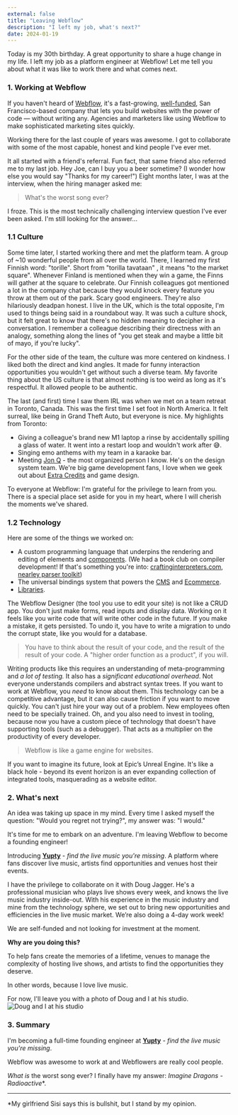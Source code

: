 ```yaml
---
external: false
title: "Leaving Webflow"
description: "I left my job, what's next?"
date: 2024-01-19
---
```


Today is my 30th birthday. A great opportunity to share a huge change in my life. I left my job as a platform engineer at Webflow! Let me tell you about what it was like to work there and what comes next.

### 1. Working at Webflow

If you haven't heard of [Webflow](https://webflow.com/), it's a fast-growing, [well-funded](https://webflow.com/blog/webflow-series-c-funding), San Francisco-based company that lets you build websites with the power of code — without writing any. Agencies and marketers like using Webflow to make sophisticated marketing sites quickly.

Working there for the last couple of years was awesome. I got to collaborate with some of the most capable, honest and kind people I've ever met.

It all started with a friend's referral. Fun fact, that same friend also referred me to my last job. Hey Joe, can I buy you a beer sometime? (I wonder how else you would say "Thanks for my career!") Eight months later, I was at the interview, when the hiring manager asked me:

> What's the worst song ever?

I froze. This is the most technically challenging interview question I've ever been asked. I'm still looking for the answer...

### 1.1 Culture

Some time later, I started working there and met the platform team. A group of ~10 wonderful people from all over the world. There, I learned my first Finnish word: "torille". Short from "torilla tavataan" , it means "to the market square". Whenever Finland is mentioned when they win a game, the Finns will gather at the square to celebrate. Our Finnish colleagues got mentioned a lot in the company chat because they would knock every feature you throw at them out of the park. Scary good engineers. They're also hilariously deadpan honest. I live in the UK, which is the total opposite, I'm used to things being said in a roundabout way. It was such a culture shock, but it felt great to know that there's no hidden meaning to decipher in a conversation. I remember a colleague describing their directness with an analogy, something along the lines of "you get steak and maybe a little bit of mayo, if you're lucky".

For the other side of the team, the culture was more centered on kindness. I liked both the direct and kind angles. It made for funny interaction opportunities you wouldn't get without such a diverse team. My favorite thing about the US culture is that almost nothing is too weird as long as it's respectful. It allowed people to be authentic.

The last (and first) time I saw them IRL was when we met on a team retreat in Toronto, Canada. This was the first time I set foot in North America. It felt surreal, like being in Grand Theft Auto, but everyone is nice. My highlights from Toronto:

- Giving a colleague's brand new M1 laptop a rinse by accidentally spilling a glass of water. It went into a restart loop and wouldn't work after 😅.
- Singing emo anthems with my team in a karaoke bar.
- Meeting [Jon Q](https://itsjonq.com/) - the most organized person I know. He's on the design system team. We're big game development fans, I love when we geek out about [Extra Credits](https://www.youtube.com/@ExtraCredits) and game design.

To everyone at Webflow: I'm grateful for the privilege to learn from you. There is a special place set aside for you in my heart, where I will cherish the moments we've shared.

### 1.2 Technology

Here are some of the things we worked on:

- A custom programming language that underpins the rendering and editing of elements and [components](https://university.webflow.com/lesson/components#how-to-create-a-component). (We had a book club on compiler development! If that's something you're into: [craftinginterpreters.com](https://craftinginterpreters.com), [nearley parser toolkit](https://nearley.js.org/))
- The universal bindings system that powers the [CMS](https://webflow.com/cms) and [Ecommerce](https://webflow.com/ecommerce).
- [Libraries](https://webflow.com/libraries).

The Webflow Designer (the tool you use to edit your site) is not like a CRUD app. You don't just make forms, read inputs and display data. Working on it feels like you write code that will write other code in the future. If you make a mistake, it gets persisted. To undo it, you have to write a migration to undo the corrupt state, like you would for a database.

> You have to think about the result of your code, and the result of the result of your code. A "higher order function as a product", if you will.

Writing products like this requires an understanding of meta-programming and _a lot of testing._ It also has a _significant educational overhead_. Not everyone understands compilers and abstract syntax trees. If you want to work at Webflow, you _need_ to know about them. This technology can be a competitive advantage, but it can also cause friction if you want to move quickly. You can't just hire your way out of a problem. New employees often need to be specially trained. Oh, and you also need to invest in tooling, because now you have a custom piece of technology that doesn't have supporting tools (such as a debugger). That acts as a multiplier on the productivity of every developer.

> Webflow is like a game engine for websites.

If you want to imagine its future, look at Epic’s Unreal Engine. It's like a black hole - beyond its event horizon is an ever expanding collection of integrated tools, masquerading as a website editor.

### 2. What's next

An idea was taking up space in my mind. Every time I asked myself the question: "Would you regret not trying?", my answer was: "I would."

It's time for me to embark on an adventure. I'm leaving Webflow to become a founding engineer!

Introducing **[Yupty](https://yupty.live/)** - _find the live music you're missing_. A platform where fans discover live music, artists find opportunities and venues host their events.

I have the privilege to collaborate on it with Doug Jagger. He's a professional musician who plays live shows every week, and knows the live music industry inside-out. With his experience in the music industry and mine from the technology sphere, we set out to bring new opportunities and efficiencies in the live music market. We’re also doing a 4-day work week!

We are self-funded and not looking for investment at the moment.

**Why are you doing this?**

To help fans create the memories of a lifetime, venues to manage the complexity of hosting live shows, and artists to find the opportunities they deserve.

In other words, because I love live music.

For now, I'll leave you with a photo of Doug and I at his studio.
![Doug and I at his studio](/images/why-i-left-webflow/doug-vlady.jpeg)

### 3. Summary

I'm becoming a full-time founding engineer at **[Yupty](https://yupty.live/)** - _find the live music you're missing_.

Webflow was awesome to work at and Webflowers are really cool people.

_What is_ the worst song ever? I finally have my answer: _Imagine Dragons - Radioactive_\*.

---

\*My girlfriend Sisi says this is bullshit, but I stand by my opinion.
